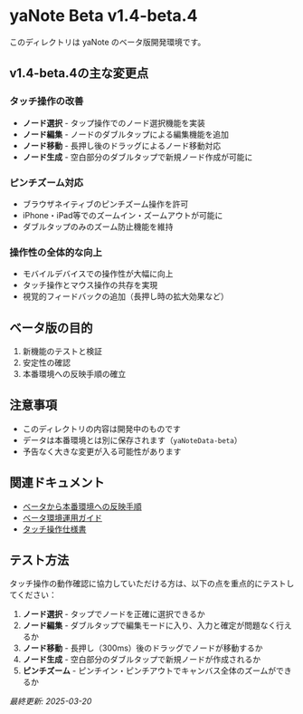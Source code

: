 # yaNote Beta v1.4-beta.4

このディレクトリは yaNote のベータ版開発環境です。

## v1.4-beta.4の主な変更点

### タッチ操作の改善
- **ノード選択** - タップ操作でのノード選択機能を実装
- **ノード編集** - ノードのダブルタップによる編集機能を追加
- **ノード移動** - 長押し後のドラッグによるノード移動対応
- **ノード生成** - 空白部分のダブルタップで新規ノード作成が可能に

### ピンチズーム対応
- ブラウザネイティブのピンチズーム操作を許可
- iPhone・iPad等でのズームイン・ズームアウトが可能に
- ダブルタップのみのズーム防止機能を維持

### 操作性の全体的な向上
- モバイルデバイスでの操作性が大幅に向上
- タッチ操作とマウス操作の共存を実現
- 視覚的フィードバックの追加（長押し時の拡大効果など）

## ベータ版の目的

1. 新機能のテストと検証
2. 安定性の確認
3. 本番環境への反映手順の確立

## 注意事項

- このディレクトリの内容は開発中のものです
- データは本番環境とは別に保存されます（`yaNoteData-beta`）
- 予告なく大きな変更が入る可能性があります

## 関連ドキュメント

- [ベータから本番環境への反映手順](./beta-to-production-guide.md)
- [ベータ環境運用ガイド](./beta-operations-guide.md)
- [タッチ操作仕様書](./yaNote_TouchOperationSpec.md)

## テスト方法

タッチ操作の動作確認に協力していただける方は、以下の点を重点的にテストしてください：

1. **ノード選択** - タップでノードを正確に選択できるか
2. **ノード編集** - ダブルタップで編集モードに入り、入力と確定が問題なく行えるか
3. **ノード移動** - 長押し（300ms）後のドラッグでノードが移動するか
4. **ノード生成** - 空白部分のダブルタップで新規ノードが作成されるか
5. **ピンチズーム** - ピンチイン・ピンチアウトでキャンバス全体のズームができるか

*最終更新: 2025-03-20*